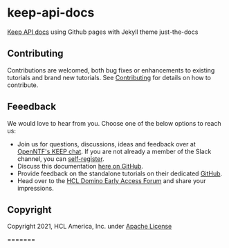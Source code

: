 # keep-api-docs

[Keep API docs](https://opensource.hcltechsw.com/domino-keep-docs/) using Github pages with Jekyll theme just-the-docs

## Contributing

Contributions are welcomed, both bug fixes or enhancements to existing tutorials and brand new tutorials. See [Contributing](/CONTRIBUTING.md) for details on how to contribute.

## Feeedback

We would love to hear from you. Choose one of the below options to reach us:

- Join us for questions, discussions, ideas and feedback over at [OpenNTF's KEEP chat](https://openntf.slack.com/archives/C0232M13WFQ). If you are not already a member of the Slack channel, you can [self-register](https://slackin.openntf.org/).
- Discuss this documentation [here on GitHub](https://github.com/HCL-TECH-SOFTWARE/domino-keep-docs/discussions).
- Provide feedback on the standalone tutorials on their dedicated [GitHub](https://github.com/HCL-TECH-SOFTWARE/domino-keep-tutorials).
- Head over to the [HCL Domino Early Access Forum](https://www.hclpartnerconnect.com/dominoearlyaccessforum.nsf/allDocuments.xsp) and share your impressions.

## Copyright

Copyright 2021, HCL America, Inc. under [Apache License](/LICENSE)

=======
